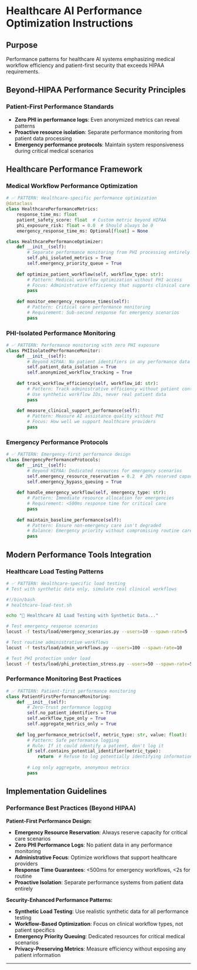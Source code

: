# Healthcare AI Performance Optimization Instructions

## Purpose

Performance patterns for healthcare AI systems emphasizing medical workflow efficiency and patient-first security that exceeds HIPAA requirements.

## Beyond-HIPAA Performance Security Principles

### Patient-First Performance Standards
- **Zero PHI in performance logs**: Even anonymized metrics can reveal patterns
- **Proactive resource isolation**: Separate performance monitoring from patient data processing
- **Emergency performance protocols**: Maintain system responsiveness during critical medical scenarios

## Healthcare Performance Framework

### Medical Workflow Performance Optimization

```python
# ✅ PATTERN: Healthcare-specific performance optimization
@dataclass
class HealthcarePerformanceMetrics:
    response_time_ms: float
    patient_safety_score: float  # Custom metric beyond HIPAA
    phi_exposure_risk: float = 0.0  # Should always be 0
    emergency_response_time_ms: Optional[float] = None

class HealthcarePerformanceOptimizer:
    def __init__(self):
        # Separate performance monitoring from PHI processing entirely
        self.phi_isolated_metrics = True
        self.emergency_priority_queue = True
        
    def optimize_patient_workflow(self, workflow_type: str):
        # Pattern: Medical workflow optimization without PHI access
        # Focus: Administrative efficiency that supports clinical care
        pass
    
    def monitor_emergency_response_times(self):
        # Pattern: Critical care performance monitoring
        # Requirement: Sub-second response for emergency scenarios
        pass
```

### PHI-Isolated Performance Monitoring

```python
# ✅ PATTERN: Performance monitoring with zero PHI exposure
class PHIIsolatedPerformanceMonitor:
    def __init__(self):
        # Beyond HIPAA: No patient identifiers in any performance data
        self.patient_data_isolation = True
        self.anonymized_workflow_tracking = True
        
    def track_workflow_efficiency(self, workflow_id: str):
        # Pattern: Track administrative efficiency without patient context
        # Use synthetic workflow IDs, never real patient data
        pass
    
    def measure_clinical_support_performance(self):
        # Pattern: Measure AI assistance quality without PHI
        # Focus: How well we support healthcare providers
        pass
```

### Emergency Performance Protocols

```python
# ✅ PATTERN: Emergency-first performance design
class EmergencyPerformanceProtocols:
    def __init__(self):
        # Beyond HIPAA: Dedicated resources for emergency scenarios
        self.emergency_resource_reservation = 0.2  # 20% reserved capacity
        self.emergency_bypass_queuing = True
        
    def handle_emergency_workflow(self, emergency_type: str):
        # Pattern: Immediate resource allocation for emergencies
        # Requirement: <500ms response time for critical care
        pass
    
    def maintain_baseline_performance(self):
        # Pattern: Ensure non-emergency care isn't degraded
        # Balance: Emergency priority without compromising routine care
        pass
```

## Modern Performance Tools Integration

### Healthcare Load Testing Patterns

```bash
# ✅ PATTERN: Healthcare-specific load testing
# Test with synthetic data only, simulate real clinical workflows

#!/bin/bash
# healthcare-load-test.sh

echo "🏥 Healthcare AI Load Testing with Synthetic Data..."

# Test emergency response scenarios
locust -f tests/load/emergency_scenarios.py --users=10 --spawn-rate=5

# Test routine administrative workflows  
locust -f tests/load/admin_workflows.py --users=100 --spawn-rate=10

# Test PHI protection under load
locust -f tests/load/phi_protection_stress.py --users=50 --spawn-rate=5
```

### Performance Monitoring Best Practices

```python
# ✅ PATTERN: Patient-first performance monitoring
class PatientFirstPerformanceMonitoring:
    def __init__(self):
        # Zero-trust performance logging
        self.no_patient_identifiers = True
        self.workflow_type_only = True
        self.aggregate_metrics_only = True
        
    def log_performance_metric(self, metric_type: str, value: float):
        # Pattern: Safe performance logging
        # Rule: If it could identify a patient, don't log it
        if self.contains_potential_identifier(metric_type):
            return  # Refuse to log potentially identifying information
        
        # Log only aggregate, anonymous metrics
        pass
```

## Implementation Guidelines

### Performance Best Practices (Beyond HIPAA)

**Patient-First Performance Design:**
- **Emergency Resource Reservation**: Always reserve capacity for critical care scenarios
- **Zero PHI Performance Logs**: No patient data in any performance monitoring
- **Administrative Focus**: Optimize workflows that support healthcare providers
- **Response Time Guarantees**: <500ms for emergency workflows, <2s for routine
- **Proactive Isolation**: Separate performance systems from patient data entirely

**Security-Enhanced Performance Patterns:**
- **Synthetic Load Testing**: Use realistic synthetic data for all performance testing
- **Workflow-Based Optimization**: Focus on clinical workflow types, not patient specifics  
- **Emergency Priority Queuing**: Dedicated resources for critical medical scenarios
- **Privacy-Preserving Metrics**: Measure efficiency without exposing any patient information

---
